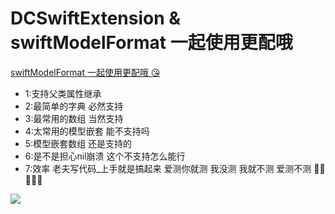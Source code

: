 # DCSwiftExtension & swiftModelFormat 一起使用更配哦
[swiftModelFormat 一起使用更配哦 😘](https://github.com/dacaizhao/swiftModelFormat) 
* 1:支持父类属性继承  
* 2:最简单的字典 必然支持
* 3:最常用的数组 当然支持
* 4:太常用的模型嵌套 能不支持吗
* 5:模型嵌套数组  还是支持的
* 6:是不是担心nil崩溃 这个不支持怎么能行
* 7:效率 老夫写代码_上手就是搞起来 爱测你就测 我没测 我就不测 爱测不测 👻👻👻👻👻

![](https://github.com/dacaizhao/DCSwiftExtension/blob/master/mark.png?raw=true)
